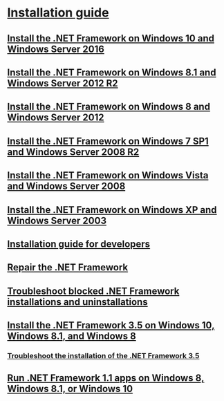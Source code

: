 # [Installation guide](index.md)
## [Install the .NET Framework on Windows 10 and Windows Server 2016](on-windows-10.md)
## [Install the .NET Framework on Windows 8.1 and Windows Server 2012 R2](on-windows-8-1.md)
## [Install the .NET Framework on Windows 8 and Windows Server 2012](on-windows-8.md)
## [Install the .NET Framework on Windows 7 SP1 and Windows Server 2008 R2](on-windows-7.md)
## [Install the .NET Framework on Windows Vista and Windows Server 2008](on-windows-vista.md)
## [Install the .NET Framework on Windows XP and Windows Server 2003](on-windows-xp.md)
## [Installation guide for developers](guide-for-developers.md)
## [Repair the .NET Framework](repair.md)
## [Troubleshoot blocked .NET Framework installations and uninstallations](troubleshoot-blocked-installations-and-uninstallations.md)
## [Install the .NET Framework 3.5 on Windows 10, Windows 8.1, and Windows 8](dotnet-35-windows-10.md)
### [Troubleshoot the installation of the .NET Framework 3.5](net-framework-3-5-on-windows-8-plus.md)
## [Run .NET Framework 1.1 apps on Windows 8, Windows 8.1, or Windows 10](run-net-framework-1-1-apps.md)
